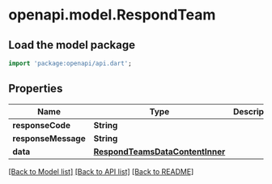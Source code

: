 # openapi.model.RespondTeam

## Load the model package
```dart
import 'package:openapi/api.dart';
```

## Properties
Name | Type | Description | Notes
------------ | ------------- | ------------- | -------------
**responseCode** | **String** |  | [optional] 
**responseMessage** | **String** |  | [optional] 
**data** | [**RespondTeamsDataContentInner**](RespondTeamsDataContentInner.md) |  | [optional] 

[[Back to Model list]](../README.md#documentation-for-models) [[Back to API list]](../README.md#documentation-for-api-endpoints) [[Back to README]](../README.md)


